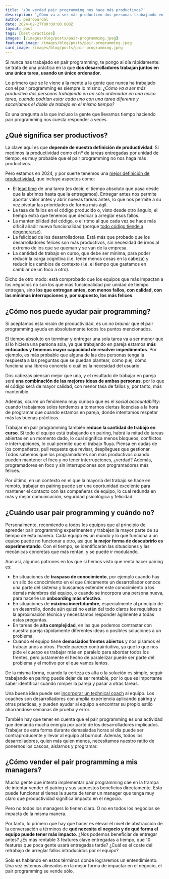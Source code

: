 ```yaml
---
title: '¿De verdad pair programming nos hace más productivos?'
description: '¿Cómo va a ser más productivo dos personas trabajando en una única tarea, cuando podrían estar cada uno con una tarea diferente y sacaríamos el doble de trabajo en el mismo tiempo?'
author: pedropardal
date: 2024-02-27T00:00:00.000Z
layout: post
tags: [best-practices]
images: [/images/blog/posts/pair-programming.jpeg]
featured_image: /images/blog/posts/pair-programming.jpeg
card_image: /images/blog/posts/pair-programming.jpeg
---
```


Si nunca has trabajado en pair programming, te pongo al día rápidamente: se trata de una práctica en la que **dos desarrolladores trabajan juntos en una única tarea, usando un único ordenador**.

Lo primero que se le viene a la mente a la gente que nunca ha trabajado con el pair programming es siempre lo mismo: *¿Cómo va a ser más productivo dos personas trabajando en un sólo ordenador en una única tarea, cuando podrían estar cada uno con una tarea diferente y sacaríamos el doble de trabajo en el mismo tiempo?*

Es una pregunta a la que incluso la gente que llevamos tiempo haciendo pair programming nos cuesta responder a veces.

## ¿Qué significa ser productivos?

La clave aquí es que **depende de nuestra definición de productividad**. Si medimos la productividad como el nº de tareas entregadas por unidad de tiempo, es muy probable que el pair programming no nos haga más productivos.

Pero estamos en 2024, y por suerte tenemos una [mejor definición de productividad](https://newsletter.pragmaticengineer.com/p/measuring-developer-productivity-bae), que incluye aspectos como:

- El [lead time](https://www.agilealliance.org/glossary/lead-time/) de una tarea (es decir, el tiempo absoluto que pasa desde que la abrimos hasta que la entregamos). Entregar antes nos permite aportar valor antes y abrir nuevas tareas antes, lo que nos permite a su vez pivotar las prioridades de forma más ágil.
- La tasa de fallos en el código producido o, visto desde otro ángulo, el tiempo extra que tenemos que dedicar a arreglar esos fallos.
- La mantenibilidad del código, o el ritmo al que cada vez se hace más difícil añadir nueva funcionalidad (porque [todo código tiende a degenerarse](https://www.exeal.com/blog/2021/03/por-que-el-codigo-degenera/)).
- La felicidad de los desarrolladores. Está más que probado que los desarrolladores felices son más productivos, sin necesidad de irnos al extremo de los que se queman y se van de la empresa.
- La cantidad de trabajo en curso, que debe ser mínima, para poder reducir la carga cognitiva (i.e. tener menos cosas en la cabeza) y reducir los cambios de contexto (i.e. el tiempo que gastamos en cambiar de un foco a otro).

Dicho de otro modo: está comprobado que los equipos que más impactan a los negocios no son los que más funcionalidad por unidad de tiempo entregan, sino **los que entregan antes, con menos fallos, con calidad, con las mínimas interrupciones y, por supuesto, los más felices**.

## ¿Cómo nos puede ayudar pair programming?

Si aceptamos esta visión de productividad, es un *no brainer* que el pair programming ayuda en absolutamente todos los puntos mencionados.

El tiempo absoluto en terminar y entregar una sola tarea va a ser menor que si lo hiciera una persona sola, ya que trabajando en pareja estamos **más enfocados y tenemos mayor capacidad de resolver impedimentos**. Por ejemplo, es más probable que alguna de las dos personas tenga la respuesta a las preguntas que se puedan plantear, como p.ej. cómo funciona una librería concreta o cuál es la necesidad del usuario.

Dos cabezas piensan mejor que una, y el resultado de trabajar en pareja será **una combinación de las mejores ideas de ambas personas**, por lo que el código será de mayor calidad, con menor tasa de fallos y, por tanto, más mantenible. 

Además, ocurre un fenómeno muy curioso que es el *social accountability*: cuando trabajamos solos tendemos a tomarnos ciertas licencias a la hora de programar que cuando estamos en pareja, donde intentamos respetar más las buenas prácticas.

Trabajar en pair programming también **reduce la cantidad de trabajo en curso**. Si todo el equipo está trabajando en pairing, habrá la mitad de tareas abiertas en un momento dado, lo cual significa menos bloqueos, conflictos e interrupciones, lo cual permite que el trabajo fluya. Piensa en dudas de los compañeros, pull requests que revisar, despliegues que gestionar. Todos sabemos que los programadores son más productivos cuando pueden mantener el foco y no tener interrupciones, ¿verdad? Además, programadores en foco y sin interrupciones son programadores más felices.

Por último, en un contexto en el que la mayoría del trabajo se hace en remoto, trabajar en pairing puede ser una oportunidad excelente para mantener el contacto con las compañeras de equipo, lo cual redunda en más y mejor comunicación, seguridad psicológica y felicidad.

## ¿Cuándo usar pair programming y cuándo no?

Personalmente, recomiendo a todos los equipos que al principio de aprender pair programming experimenten y trabajen la mayor parte de su tiempo de esta manera. Cada equipo es un mundo y lo que funciona a un equipo puede no funcionar a otro, así que **la mejor forma de descubrirlo es experimentando**. Con el tiempo, se identificarán las situaciones y las mecánicas concretas que más rentan, y se puede ir modulando.

Aún así, algunos patrones en los que sí hemos visto que renta hacer pairing es:

- En situaciones de **traspaso de conocimiento**, por ejemplo cuando hay un silo de conocimiento en el que únicamente un desarrollador conoce una parte del sistema y buscamos extender este conocimiento a los demás miembros del equipo, o cuando se incorpora una persona nueva, para hacerle un **onboarding más efectivo**.
- En situaciones de **máxima incertidumbre**, especialmente al principio de un desarrollo, donde aún quizá no están del todo claros los requisitos o la aproximación técnica y necesitamos responder ágilmente a todas estas preguntas.
- En tareas de **alta complejidad**, en las que podemos contrastar con nuestra pareja rápidamente diferentes ideas o posibles soluciones a un problema.
- Cuando el equipo tiene **demasiados frentes abiertos** y nos pisamos el trabajo unos a otros. Puede parecer contraintuitivo, ya que lo que nos pide el cuerpo es trabajar más en paralelo para abordar todos los frentes, pero justamente el hecho de paralelizar puede ser parte del problema y el motivo por el que vamos lentos.

De la misma forma, cuando la certeza es alta o la solución es simple, seguir trabajando en pairing puede dejar de ser rentable, por lo que es importante saber identificar cuándo romper la pareja y pasar a otras tareas.

Una buena idea puede ser [incorporar un technical coach](https://www.exeal.com/servicios/technical-coaching/) al equipo. Los coaches son desarrolladores con amplia experiencia aplicando pairing y otras prácticas, y pueden ayudar al equipo a encontrar su propio estilo ahorrándose semanas de prueba y error.

También hay que tener en cuenta que el pair programming es una actividad que demanda mucha energía por parte de los desarrolladores implicados. Trabajar de esta forma durante demasiadas horas al día puede ser contraproducente y llevar al equipo al burnout. Además, todos los desarrolladores, quien más quien menos, necesitamos nuestro ratito de ponernos los cascos, aislarnos y programar.

## ¿Cómo vender el pair programming a mis managers?

Mucha gente que intenta implementar pair programming cae en la trampa de intentar vender el pairing y sus supuestos beneficios directamente. Esto puede funcionar si tienes la suerte de tener un manager que tenga muy claro que productividad significa impacto en el negocio.

Pero no todos los managers lo tienen claro. O no en todos los negocios se impacta de la misma manera.

Por tanto, lo primero que hay que hacer es elevar el nivel de abstracción de la conversación a términos de **qué necesita el negocio y de qué forma el equipo puede tener más impacto**. ¿Nos podemos beneficiar de entregar antes? ¿Es más rentable 3 features clave entregadas a tiempo, que 10 features que poca gente usará entregadas tarde? ¿Cuál es el coste del retrabajo de arreglar fallos introducidos por el equipo?

Solo es hablando en estos términos donde lograremos un entendimiento. Una vez estemos alineados en la mejor forma de impactar en el negocio, el pair programming se vende sólo.
